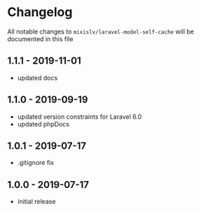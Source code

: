 # Changelog

All notable changes to `mixislv/laravel-model-self-cache` will be documented in this file

## 1.1.1 - 2019-11-01
- updated docs

## 1.1.0 - 2019-09-19
- updated version constraints for Laravel 6.0
- updated phpDocs 

## 1.0.1 - 2019-07-17
- .gitignore fix


## 1.0.0 - 2019-07-17
- initial release

